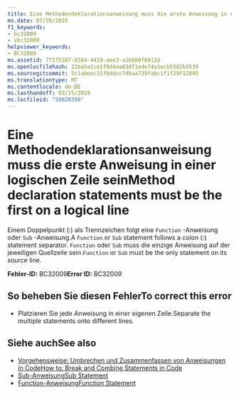 ```yaml
---
title: Eine Methodendeklarationsanweisung muss die erste Anweisung in einer logischen Zeile sein
ms.date: 07/20/2015
f1_keywords:
- bc32009
- vbc32009
helpviewer_keywords:
- BC32009
ms.assetid: 77275387-5584-4419-aee3-a1b600f0412d
ms.openlocfilehash: 21ba5a1ce1f8d4aa83df1ede74a1ecb5502b5539
ms.sourcegitcommit: 5c1abeec15fbddcc7dbaa729fabc1f1f29f12045
ms.translationtype: MT
ms.contentlocale: de-DE
ms.lasthandoff: 03/15/2019
ms.locfileid: "58028390"
---
```

# <a name="method-declaration-statements-must-be-the-first-on-a-logical-line"></a><span data-ttu-id="7906a-102">Eine Methodendeklarationsanweisung muss die erste Anweisung in einer logischen Zeile sein</span><span class="sxs-lookup"><span data-stu-id="7906a-102">Method declaration statements must be the first on a logical line</span></span>
<span data-ttu-id="7906a-103">Einem Doppelpunkt (:) als Trennzeichen folgt eine `Function` -Anweisung oder `Sub` -Anweisung.</span><span class="sxs-lookup"><span data-stu-id="7906a-103">A `Function` or `Sub` statement follows a colon (:) statement separator.</span></span> <span data-ttu-id="7906a-104">`Function` oder `Sub` muss die einzige Anweisung auf der jeweiligen Quellzeile sein.</span><span class="sxs-lookup"><span data-stu-id="7906a-104">`Function` or `Sub` must be the only statement on its source line.</span></span>  
  
 <span data-ttu-id="7906a-105">**Fehler-ID:** BC32009</span><span class="sxs-lookup"><span data-stu-id="7906a-105">**Error ID:** BC32009</span></span>  
  
## <a name="to-correct-this-error"></a><span data-ttu-id="7906a-106">So beheben Sie diesen Fehler</span><span class="sxs-lookup"><span data-stu-id="7906a-106">To correct this error</span></span>  
  
-   <span data-ttu-id="7906a-107">Platzieren Sie jede Anweisung in einer eigenen Zeile.</span><span class="sxs-lookup"><span data-stu-id="7906a-107">Separate the multiple statements onto different lines.</span></span>  
  
## <a name="see-also"></a><span data-ttu-id="7906a-108">Siehe auch</span><span class="sxs-lookup"><span data-stu-id="7906a-108">See also</span></span>

- [<span data-ttu-id="7906a-109">Vorgehensweise: Umbrechen und Zusammenfassen von Anweisungen in Code</span><span class="sxs-lookup"><span data-stu-id="7906a-109">How to: Break and Combine Statements in Code</span></span>](../../visual-basic/programming-guide/program-structure/how-to-break-and-combine-statements-in-code.md)
- [<span data-ttu-id="7906a-110">Sub-Anweisung</span><span class="sxs-lookup"><span data-stu-id="7906a-110">Sub Statement</span></span>](../../visual-basic/language-reference/statements/sub-statement.md)
- [<span data-ttu-id="7906a-111">Function-Anweisung</span><span class="sxs-lookup"><span data-stu-id="7906a-111">Function Statement</span></span>](../../visual-basic/language-reference/statements/function-statement.md)
